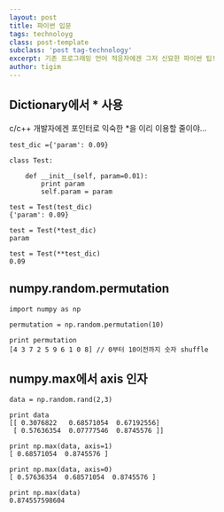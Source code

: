 ```yaml
--- 
layout: post  
title: 파이썬 입문      
tags: technoloyg   
class: post-template
subclass: 'post tag-technology'   
excerpt: 기존 프로그래밍 언어 적응자에겐 그저 신묘한 파이썬 팁!    
author: tigim                 
---  
```


## Dictionary에서 * 사용  
  
c/c++ 개발자에겐 포인터로 익숙한 *을 이리 이용할 줄이야...   
  
	test_dic ={'param': 0.09}  
	
	class Test:  
	
	    def __init__(self, param=0.01):  
	        print param  
	        self.param = param  
		        
	test = Test(test_dic)  
	{'param': 0.09}
	
	test = Test(*test_dic)  
	param
	
	test = Test(**test_dic)  
	0.09  
  
## numpy.random.permutation    
   
	import numpy as np
	
	permutation = np.random.permutation(10)  
	
	print permutation  
	[4 3 7 2 5 9 6 1 0 8] // 0부터 10이전까지 숫자 shuffle   
	

## numpy.max에서 axis 인자    

	data = np.random.rand(2,3)  
	  
	print data  
	[[ 0.3076822   0.68571054  0.67192556]  
	 [ 0.57636354  0.07777546  0.8745576 ]]  
	 
	print np.max(data, axis=1)
	[ 0.68571054  0.8745576 ]  
	
	print np.max(data, axis=0)  
	[ 0.57636354  0.68571054  0.8745576 ]  
	
	print np.max(data)  
	0.874557598604  
	
  